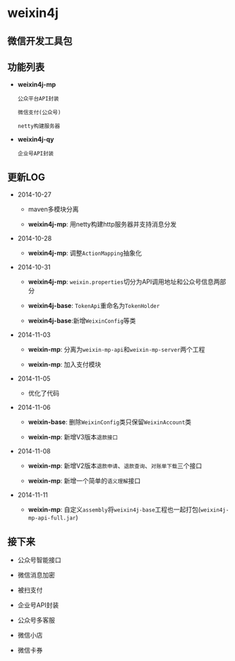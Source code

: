 weixin4j
========

微信开发工具包
-------------

功能列表
-------
* **weixin4j-mp**

  `公众平台API封装`
	
  `微信支付(公众号)`
  
  `netty构建服务器`
	
* **weixin4j-qy**

  `企业号API封装`
	
更新LOG
-------
* 2014-10-27
 
  + maven多模块分离
 
  + **weixin4j-mp**: 用netty构建http服务器并支持消息分发
 
* 2014-10-28
   
  + **weixin4j-mp**: 调整`ActionMapping`抽象化

* 2014-10-31

  + **weixin4j-mp**: `weixin.properties`切分为API调用地址和公众号信息两部分
   
  + **weixin4j-base**: `TokenApi`重命名为`TokenHolder`
  
  + **weixin4j-base**:新增`WeixinConfig`等类

* 2014-11-03

  + **weixin-mp**: 分离为`weixin-mp-api`和`weixin-mp-server`两个工程
   
  + **weixin-mp**: 加入支付模块
  
* 2014-11-05

  + 优化了代码

* 2014-11-06
 
  + **weixin-base**: 删除`WeixinConfig`类只保留`WeixinAccount`类
  
  + **weixin-mp**: 新增V3版本`退款接口`

* 2014-11-08
 
  + **weixin-mp**: 新增V2版本`退款申请`、`退款查询`、`对账单下载`三个接口
  
  + **weixin-mp**: 新增一个简单的`语义理解`接口

* 2014-11-11

  + **weixin-mp**: 自定义`assembly`将`weixin4j-base`工程也一起打包(`weixin4j-mp-api-full.jar`)

接下来
------
* 公众号智能接口

* 微信消息加密

* 被扫支付

* 企业号API封装

* 公众号多客服

* 微信小店

* 微信卡券